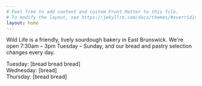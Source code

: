 ```yaml
---
# Feel free to add content and custom Front Matter to this file.
# To modify the layout, see https://jekyllrb.com/docs/themes/#overriding-theme-defaults
layout: home
---
```


Wild Life is a friendly, lively sourdough bakery in East Brunswick. We're open 7:30am – 3pm Tuesday – Sunday, and our bread and pastry selection changes every day.

Tuesday: [bread bread bread]  
Wednesday: [bread]  
Thursday: [bread bread]
